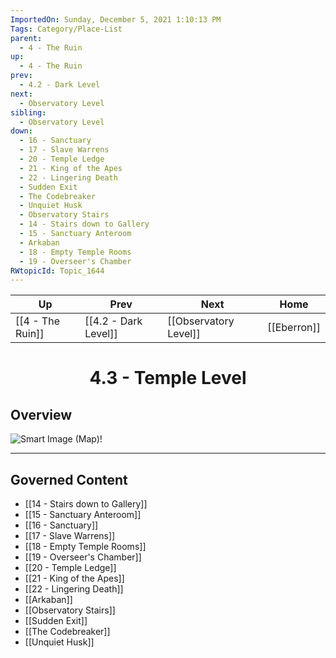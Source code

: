 ```yaml
---
ImportedOn: Sunday, December 5, 2021 1:10:13 PM
Tags: Category/Place-List
parent:
  - 4 - The Ruin
up:
  - 4 - The Ruin
prev:
  - 4.2 - Dark Level
next:
  - Observatory Level
sibling:
  - Observatory Level
down:
  - 16 - Sanctuary
  - 17 - Slave Warrens
  - 20 - Temple Ledge
  - 21 - King of the Apes
  - 22 - Lingering Death
  - Sudden Exit
  - The Codebreaker
  - Unquiet Husk
  - Observatory Stairs
  - 14 - Stairs down to Gallery
  - 15 - Sanctuary Anteroom
  - Arkaban
  - 18 - Empty Temple Rooms
  - 19 - Overseer's Chamber
RWtopicId: Topic_1644
---
```


| Up | Prev | Next | Home |
|----|------|------|------|
| [[4 - The Ruin]] | [[4.2 - Dark Level]] | [[Observatory Level]] | [[Eberron]] |

# <center>4.3 - Temple Level</center>

## Overview
![Smart Image (Map)!](temple-level.png)


---
## Governed Content
- [[14 - Stairs down to Gallery]]
- [[15 - Sanctuary Anteroom]]
- [[16 - Sanctuary]]
- [[17 - Slave Warrens]]
- [[18 - Empty Temple Rooms]]
- [[19 - Overseer's Chamber]]
- [[20 - Temple Ledge]]
- [[21 - King of the Apes]]
- [[22 - Lingering Death]]
- [[Arkaban]]
- [[Observatory Stairs]]
- [[Sudden Exit]]
- [[The Codebreaker]]
- [[Unquiet Husk]]
